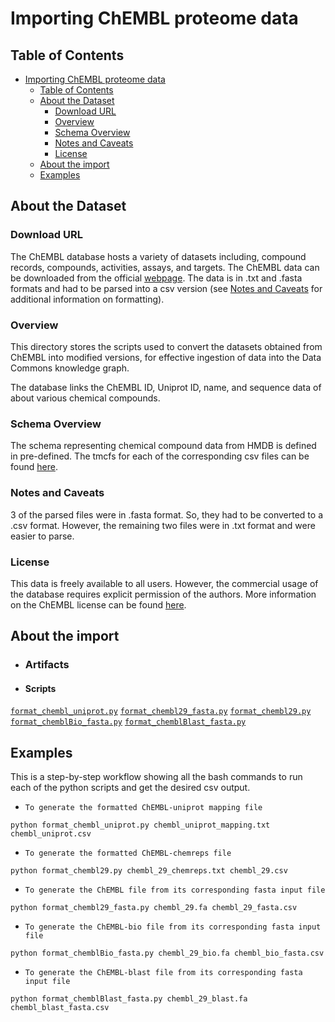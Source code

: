 # Importing ChEMBL proteome data

## Table of Contents

- [Importing ChEMBL proteome data](#importing-chembl-proteome-data)
  - [Table of Contents](#table-of-contents)
  - [About the Dataset](#about-the-dataset)
    - [Download URL](#download-url)
    - [Overview](#overview)
    - [Schema Overview](#schema-overview)
    - [Notes and Caveats](#notes-and-caveats)
    - [License](#license)
  - [About the import](#about-the-import)
  - [Examples](#examples)

## About the Dataset

### Download URL

The ChEMBL database hosts a variety of datasets including, compound records, compounds, activities, assays, and targets. The ChEMBL data can be downloaded from the official [webpage](https://ftp.ebi.ac.uk/pub/databases/chembl/ChEMBLdb/releases/chembl_29/). The data is in .txt and .fasta formats and had to be parsed into a csv version (see [Notes and Caveats](#notes-and-caveats) for additional information on formatting).

### Overview

This directory stores the scripts used to convert the datasets obtained from ChEMBL into modified versions, for effective ingestion of data into the Data Commons knowledge graph.

The database links the ChEMBL ID, Uniprot ID, name, and sequence data of about various chemical compounds.

### Schema Overview

The schema representing chemical compound data from HMDB is defined in pre-defined. The tmcfs for each of the corresponding csv files can be found [here](https://github.com/suhana13/data/tree/add_hmdb_metabolites/scripts/biomedical/chembl/tmcf).

### Notes and Caveats

3 of the parsed files were in .fasta format. So, they had to be converted to a .csv format. However, the remaining two files were in .txt format and were easier to parse.

### License

This data is freely available to all users. However, the commercial usage of the database requires explicit permission of the authors. More information on the ChEMBL license can be found [here](https://ftp.ebi.ac.uk/pub/databases/chembl/ChEMBLdb/releases/chembl_29/).

## About the import

- ### Artifacts

- #### Scripts

[`format_chembl_uniprot.py`](format_chembl_uniprot.py)
[`format_chembl29_fasta.py`](format_chembl29_fasta.py)
[`format_chembl29.py`](format_chembl29.py)
[`format_chemblBio_fasta.py`](format_chemblBio_fasta.py)
[`format_chemblBlast_fasta.py`](`format_chemblBlast_fasta.py`)

## Examples

This is a step-by-step workflow showing all the bash commands to run each of the python scripts and get the desired csv output.

- `To generate the formatted ChEMBL-uniprot mapping file`

```
python format_chembl_uniprot.py chembl_uniprot_mapping.txt chembl_uniprot.csv
```

- `To generate the formatted ChEMBL-chemreps file`

```
python format_chembl29.py chembl_29_chemreps.txt chembl_29.csv
```

- `To generate the ChEMBL file from its corresponding fasta input file`

```
python format_chembl29_fasta.py chembl_29.fa chembl_29_fasta.csv
```

- `To generate the ChEMBL-bio file from its corresponding fasta input file`

```
python format_chemblBio_fasta.py chembl_29_bio.fa chembl_bio_fasta.csv
```

- `To generate the ChEMBL-blast file from its corresponding fasta input file`

```
python format_chemblBlast_fasta.py chembl_29_blast.fa chembl_blast_fasta.csv
```
